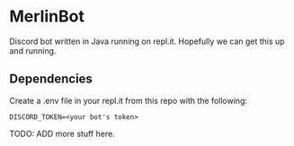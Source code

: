 # MerlinBot 

Discord bot written in Java running on repl.it. Hopefully we can get this up and running. 

## Dependencies

Create a .env file in your repl.it from this repo with the following: 

```
DISCORD_TOKEN=<your bot's token>
```


TODO: ADD more stuff here.